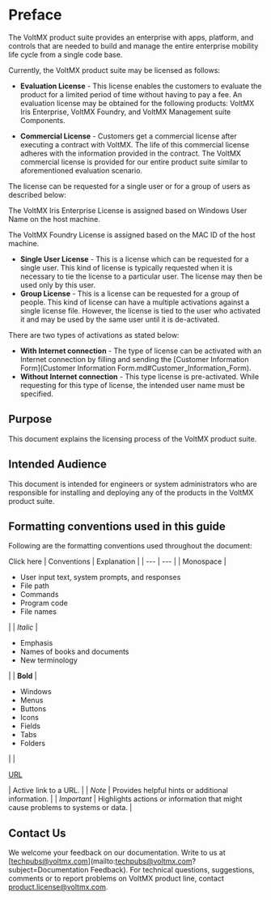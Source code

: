 ﻿ 

Preface
=======

The VoltMX product suite provides an enterprise with apps, platform, and controls that are needed to build and manage the entire enterprise mobility life cycle from a single code base.

Currently, the VoltMX product suite may be licensed as follows:

*   **Evaluation License** - This license enables the customers to evaluate the product for a limited period of time without having to pay a fee. An evaluation license may be obtained for the following products: VoltMX Iris Enterprise, VoltMX Foundry, and VoltMX Management suite Components.

*   **Commercial License** - Customers get a commercial license after executing a contract with VoltMX. The life of this commercial license adheres with the information provided in the contract. The VoltMX commercial license is provided for our entire product suite similar to aforementioned evaluation scenario.

The license can be requested for a single user or for a group of users as described below:

The VoltMX Iris Enterprise License is assigned based on Windows User Name on the host machine.

The VoltMX Foundry License is assigned based on the MAC ID of the host machine.

*   **Single User License** - This is a license which can be requested for a single user. This kind of license is typically requested when it is necessary to tie the license to a particular user. The license may then be used only by this user.
*   **Group License** - This is a license can be requested for a group of people. This kind of license can have a multiple activations against a single license file. However, the license is tied to the user who activated it and may be used by the same user until it is de-activated.

There are two types of activations as stated below:

*   **With Internet connection** - The type of license can be activated with an Internet connection by filling and sending the [Customer Information Form](Customer Information Form.md#Customer_Information_Form).
*   **Without Internet connection** - This type license is pre-activated. While requesting for this type of license, the intended user name must be specified.

Purpose
-------

This document explains the licensing process of the VoltMX product suite.

Intended Audience
-----------------

This document is intended for engineers or system administrators who are responsible for installing and deploying any of the products in the VoltMX product suite.

Formatting conventions used in this guide
-----------------------------------------

Following are the formatting conventions used throughout the document:

Click here | Conventions | Explanation |
| --- | --- |
| Monospace | 
*   User input text, system prompts, and responses
*   File path
*   Commands
*   Program code
*   File names

 |
| _Italic_ | 

*   Emphasis
*   Names of books and documents
*   New terminology

 |
| **Bold** | 

*   Windows
*   Menus
*   Buttons
*   Icons
*   Fields
*   Tabs
*   Folders

 |
| 

[URL](http://a/)

 | Active link to a URL. |
| _Note_ | Provides helpful hints or additional information. |
| _Important_ | Highlights actions or information that might cause problems to systems or data. |

Contact Us
----------

We welcome your feedback on our documentation. Write to us at [techpubs@voltmx.com](mailto:techpubs@voltmx.com?subject=Documentation Feedback). For technical questions, suggestions, comments or to report problems on VoltMX product line, contact [product.license@voltmx.com](mailto:product.license@voltmx.com).
